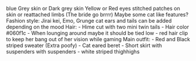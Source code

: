 blue Grey skin or Dark grey skin
Yellow or Red eyes
stitched patches on skin or reattached limbs (The bride go brrrr)
Maybe some cat like features?
Fashion style: Jirai kei, Emo, Grunge
cat ears and tails can be added depending on the mood
Hair:
	 - Hime cut with two mini twin tails
	 - Hair color #060f1c 
	 - When lounging around maybe it should be tied low
	 - red hair clip to keep her bang out of her vision while gaming
Main outfit:
	 - Red and Black striped sweater (Extra poofy)
	 - Cat eared beret
	 - Short skirt with suspenders with suspenders
	 - white striped thighhighs
